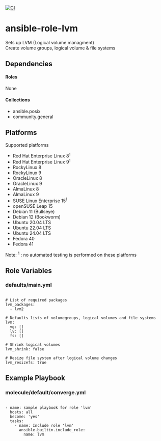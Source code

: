 [![CI](https://github.com/de-it-krachten/ansible-role-lvm/workflows/CI/badge.svg?event=push)](https://github.com/de-it-krachten/ansible-role-lvm/actions?query=workflow%3ACI)


# ansible-role-lvm

Sets up LVM (Logical volume managment)<br>
Create volume groups, logical volume & file systems


## Dependencies

#### Roles
None

#### Collections
- ansible.posix
- community.general

## Platforms

Supported platforms

- Red Hat Enterprise Linux 8<sup>1</sup>
- Red Hat Enterprise Linux 9<sup>1</sup>
- RockyLinux 8
- RockyLinux 9
- OracleLinux 8
- OracleLinux 9
- AlmaLinux 8
- AlmaLinux 9
- SUSE Linux Enterprise 15<sup>1</sup>
- openSUSE Leap 15
- Debian 11 (Bullseye)
- Debian 12 (Bookworm)
- Ubuntu 20.04 LTS
- Ubuntu 22.04 LTS
- Ubuntu 24.04 LTS
- Fedora 40
- Fedora 41

Note:
<sup>1</sup> : no automated testing is performed on these platforms

## Role Variables
### defaults/main.yml
<pre><code>
# List of required packages
lvm_packages:
  - lvm2

# Defaults lists of volumegroups, logical volumes and file systems
lvm:
  vg: []
  lv: []
  fs: []

# Shrink logical volumes
lvm_shrink: false

# Resize file system after logical volume changes
lvm_resizefs: true
</pre></code>




## Example Playbook
### molecule/default/converge.yml
<pre><code>
- name: sample playbook for role 'lvm'
  hosts: all
  become: 'yes'
  tasks:
    - name: Include role 'lvm'
      ansible.builtin.include_role:
        name: lvm
</pre></code>
